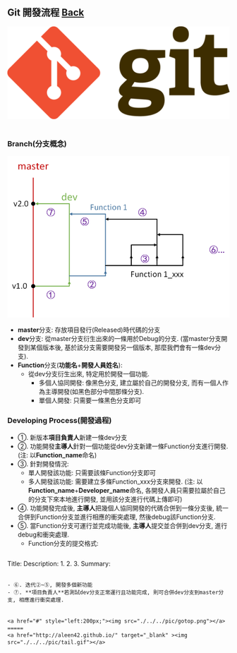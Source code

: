 ## Git 開發流程	[Back](./../summary.md)

<img src="./logo.jpg">

<br />
<br />

### Branch(分支概念)

<img src="./branch.png">

- **master**分支: 存放項目發行(Released)時代碼的分支
- **dev**分支: 從master分支衍生出來的一條用於Debug的分支. (當master分支開發到某個版本後, 基於該分支需要開發另一個版本, 那麼我們會有一條dev分支).
- **Function**分支(**功能名**+**開發人員姓名**):
	- 從dev分支衍生出來, 特定用於開發一個功能.
		- 多個人協同開發: 像黑色分支, 建立屬於自己的開發分支, 而有一個人作為主導開發(如黑色部分中間那條分支).
		- 單個人開發: 只需要一條黑色分支即可
	
### Developing Process(開發過程)

- ①. 新版本**項目負責人**新建一條dev分支
- ②. 功能開發**主導人**針對一個功能從dev分支新建一條Function分支進行開發. (注: 以**Function_name**命名)
- ③. 針對開發情況:
	- 單人開發該功能: 只需要該條Function分支即可
	- 多人開發該功能: 需要建立多條Function_xxx分支來開發. (注: 以**Function_name**+**Developer_name**命名, 各開發人員只需要拉屬於自己的分支下來本地進行開發, 並用該分支進行代碼上傳即可)
- ④. 功能開發完成後, **主導人**把幾個人協同開發的代碼合併到一條分支後, 統一合併到Function分支並進行相應的衝突處理, 然後debug該Function分支.
- ⑤. 當Function分支可運行並完成功能後, **主導人**提交並合併到dev分支, 進行debug和衝突處理.
	- Function分支的提交格式:
	```
Title:
Description:
	1.
	2.
	3.
Summary:
```

- ⑥. 迭代②~⑤, 開發多個新功能
- ⑦. **項目負責人**若測試dev分支正常運行且功能完成, 則可合併dev分支到master分支, 相應進行衝突處理.
	

<a href="#" style="left:200px;"><img src="./../../pic/gotop.png"></a>
=====
<a href="http://aleen42.github.io/" target="_blank" ><img src="./../../pic/tail.gif"></a>
